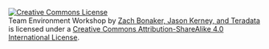 <a rel="license" href="http://creativecommons.org/licenses/by-sa/4.0/"><img alt="Creative Commons License" style="border-width:0" src="https://i.creativecommons.org/l/by-sa/4.0/88x31.png" /></a><br /><span xmlns:dct="http://purl.org/dc/terms/" property="dct:title">Team Environment Workshop</span> by <a xmlns:cc="http://creativecommons.org/ns#" href="https://github.com/jason-kerney/TeamEnvironmentBoardGameWorkShop" property="cc:attributionName" rel="cc:attributionURL">Zach Bonaker, Jason Kerney, and Teradata</a> is licensed under a <a rel="license" href="http://creativecommons.org/licenses/by-sa/4.0/">Creative Commons Attribution-ShareAlike 4.0 International License</a>.
